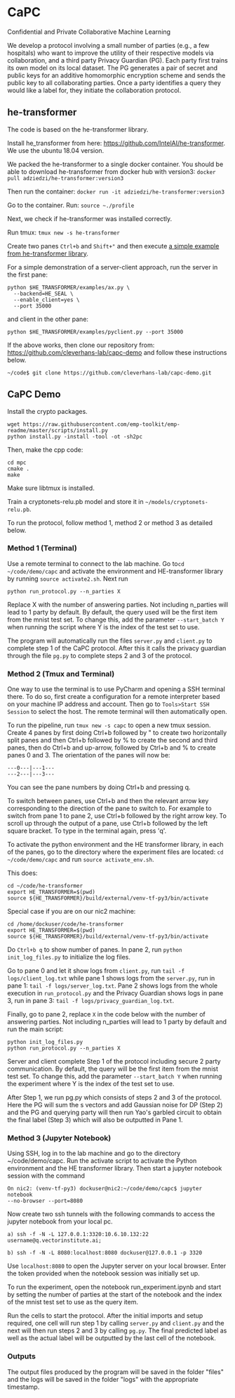 # CaPC

Confidential and Private Collaborative Machine Learning

We develop a protocol involving a small number of parties (e.g., a few
hospitals) who want to improve the utility of their respective models via
collaboration, and a third party Privacy Guardian (PG). Each party first
trains its own model on its local dataset. The PG generates a pair of secret and
public keys for an additive homomorphic encryption scheme and sends the public
key to all collaborating parties. Once a party identifies a query they would
like a label for, they initiate the collaboration protocol.

## he-transformer 
The code is based on the he-transformer library.

Install he_transformer from here: https://github.com/IntelAI/he-transformer. We
use the ubuntu 18.04 version.

We packed the he-transformer to a single docker container. You should be able to download he-transformer from docker hub with version3: 
```docker pull adziedzi/he-transformer:version3```

Then run the container: 
```docker run -it adziedzi/he-transformer:version3```

Go to the container. Run: 
```source ~./profile```

Next, we check if he-transformer was installed correctly.

Run tmux: 
```tmux new -s he-transformer```

Create two panes `Ctrl+b` and `Shift+"` and then execute [a simple example from he-transformer library](https://github.com/IntelAI/he-transformer/tree/master/examples#client-server-model).

For a simple demonstration of a server-client approach, run the server in the first pane:
```
python $HE_TRANSFORMER/examples/ax.py \
  --backend=HE_SEAL \
  --enable_client=yes \
  --port 35000
```

and client in the other pane:
```
python $HE_TRANSFORMER/examples/pyclient.py --port 35000
```

If the above works, then clone our repository from: https://github.com/cleverhans-lab/capc-demo and follow these instructions below.

`~/code$ git clone https://github.com/cleverhans-lab/capc-demo.git`

## CaPC Demo
Install the crypto packages.

```
wget https://raw.githubusercontent.com/emp-toolkit/emp-readme/master/scripts/install.py
python install.py -install -tool -ot -sh2pc
```

Then, make the cpp code:

```
cd mpc 
cmake .
make
```

Make sure libtmux is installed.

Train a cryptonets-relu.pb model and store it in `~/models/cryptonets-relu.pb`.

To run the protocol, follow method 1, method 2 or method 3 as detailed below.

### Method 1 (Terminal)

Use a remote terminal to connect to the lab machine. Go to`cd ~/code/demo/capc` 
and activate the environment and HE-transformer library by running `source activate2.sh`. Next run  

```
python run_protocol.py --n_parties X
```

Replace X with the number of answering parties. Not including n_parties will lead to 1 party by 
default. By default, the query used will be the first item from the mnist test set. To change this, add
the parameter `--start_batch Y` when running the script where Y is the index of the test set to use.

The program will automatically run the files `server.py` and `client.py` to complete step 1 of the CaPC protocol. After this it calls the privacy guardian
through the file `pg.py` to complete steps 2 and 3 of the protocol. 



### Method 2 (Tmux and Terminal)

One way to use the terminal is to use PyCharm and opening a SSH terminal there.
To do so, first create a configuration for a remote interpreter based on your
machine IP address and account. Then go to `Tools>Start SSH Session` to select the
host. The remote terminal will then automatically open.

To run the pipeline, run `tmux new -s capc` to open a new tmux session. Create 4
panes by first doing Ctrl+b followed by " to create two horizontally split panes and then Ctrl+b
followed by % to create the second and third panes, then do Ctrl+b and up-arrow, 
followed by Ctrl+b and % to create panes 0 and 3. The orientation of the panes will now be:

```
---0---|---1---
---2---|---3---
```

You can see the pane numbers by doing Ctrl+b and pressing q.

To switch between panes, use Ctrl+b and then the relevant arrow key
corresponding to the direction of the pane to switch to. For example to switch
from pane 1 to pane 2, use Ctrl+b followed by the right arrow key. To scroll up through the output of a pane, use Ctrl+b followed by the left square bracket. To type in the terminal again, press 'q'. 


To activate the python environment and the HE transformer library, in each of the panes, go to the directory where the experiment files are
located: `cd ~/code/demo/capc` and run `source activate_env.sh`. 

This does:
```
cd ~/code/he-transformer
export HE_TRANSFORMER=$(pwd)
source ${HE_TRANSFORMER}/build/external/venv-tf-py3/bin/activate
```

Special case if you are on our nic2 machine:

```
cd /home/dockuser/code/he-transformer
export HE_TRANSFORMER=$(pwd)
source ${HE_TRANSFORMER}/build/external/venv-tf-py3/bin/activate
```

Do `Ctrl+b q` to show number of panes. In pane 2, run `python init_log_files.py` to initialize the log files.

Go to pane 0 and let it show logs from `client.py`, run `tail -f logs/client_log.txt`
while pane 1 shows logs from the `server.py`, run in pane 1: `tail -f logs/server_log.txt`.
Pane 2 shows logs from the whole execution in `run_protocol.py` and 
the Privacy Guardian shows logs in pane 3, run in pane 3: `tail -f logs/privacy_guardian_log.txt`. 

Finally, go to pane 2, replace `X` in the code below with the number of answering parties. Not including n_parties will
lead to 1 party by default and run the main script:
```
python init_log_files.py
python run_protocol.py --n_parties X
```

Server and client complete Step 1 of the protocol including secure 2 party communication.
By default, the query will be the first item from the mnist test set. To change this, 
add the parameter `--start_batch Y` when running the experiment where Y is the index of
the test set to use. 

After Step 1, we run pg.py which consists of steps 2 and 3 of the
protocol. Here the PG will sum the s vectors and add Gaussian noise for DP (Step 2)
and the PG and querying party will then run Yao's garbled circuit to obtain the
final label (Step 3) which will also be outputted in Pane 1.

### Method 3 (Jupyter Notebook)

Using SSH, log in to the lab machine and go to the directory ~/code/demo/capc.
Run the activate script to activate the Python environment and the HE
transformer library. Then start a jupyter notebook session with the command

```
On nic2: (venv-tf-py3) dockuser@nic2:~/code/demo/capc$ jupyter notebook
--no-browser --port=8080
```

Now create two ssh tunnels with the following commands to access the jupyter
notebook from your local pc.

```
a) ssh -f -N -L 127.0.0.1:3320:10.6.10.132:22 username@q.vectorinstitute.ai;

b) ssh -f -N -L 8080:localhost:8080 dockuser@127.0.0.1 -p 3320
```

Use `localhost:8080` to open the Jupyter server on your local browser. Enter the
token provided when the notebook session was initially set up.

To run the experiment, open the notebook run_experiment.ipynb and start by
setting the number of parties at the start of the notebook and the index of the
mnist test set to use as the query item. 

Run the cells to start the protocol. After the initial imports and setup required, 
one cell will run step 1 by calling `server.py` and `client.py` and the next will then run steps 2 and 3 
by calling `pg.py`. The final predicted label as well as the actual label will be outputted by the last cell
of the notebook. 


### Outputs

The output files produced by the program will be saved in the folder "files" and
the logs will be saved in the folder "logs" with the appropriate timestamp.
